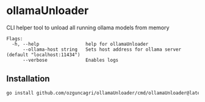 # ollamaUnloader

CLI helper tool to unload all running ollama models from memory

```plain
Flags:
  -h, --help                 help for ollamaUnloader
      --ollama-host string   Sets host address for ollama server (default "localhost:11434")
      --verbose              Enables logs
```

## Installation

```sh
go install github.com/ozguncagri/ollamaUnloader/cmd/ollamaUnloader@latest
```